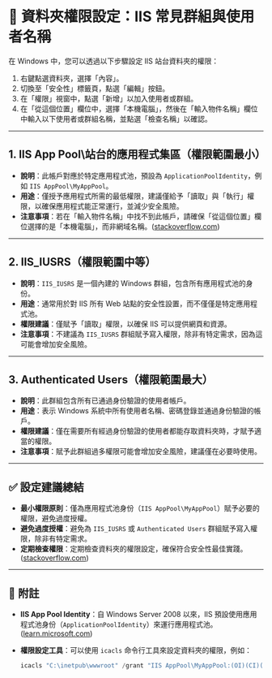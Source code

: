 # 📂 資料夾權限設定：IIS 常見群組與使用者名稱

在 Windows 中，您可以透過以下步驟設定 IIS 站台資料夾的權限：

1. 右鍵點選資料夾，選擇「內容」。
2. 切換至「安全性」標籤頁，點選「編輯」按鈕。
3. 在「權限」視窗中，點選「新增」以加入使用者或群組。
4. 在「從這個位置」欄位中，選擇「本機電腦」，然後在「輸入物件名稱」欄位中輸入以下使用者或群組名稱，並點選「檢查名稱」以確認。

---

## 1. IIS App Pool\站台的應用程式集區（權限範圍最小）

- **說明**：此帳戶對應於特定應用程式池，預設為 `ApplicationPoolIdentity`，例如 `IIS AppPool\MyAppPool`。
- **用途**：僅授予應用程式所需的最低權限，建議僅給予「讀取」與「執行」權限，以確保應用程式能正常運行，並減少安全風險。
- **注意事項**：若在「輸入物件名稱」中找不到此帳戶，請確保「從這個位置」欄位選擇的是「本機電腦」，而非網域名稱。([stackoverflow.com](https://stackoverflow.com/questions/7334216/iis7-permissions-overview-applicationpoolidentity?utm_source=chatgpt.com))

---

## 2. IIS_IUSRS（權限範圍中等）

- **說明**：`IIS_IUSRS` 是一個內建的 Windows 群組，包含所有應用程式池的身份。
- **用途**：通常用於對 IIS 所有 Web 站點的安全性設置，而不僅僅是特定應用程式池。
- **權限建議**：僅賦予「讀取」權限，以確保 IIS 可以提供網頁和資源。
- **注意事項**：不建議為 `IIS_IUSRS` 群組賦予寫入權限，除非有特定需求，因為這可能會增加安全風險。

---

## 3. Authenticated Users（權限範圍最大）

- **說明**：此群組包含所有已通過身份驗證的使用者帳戶。
- **用途**：表示 Windows 系統中所有使用者名稱、密碼登錄並通過身份驗證的帳戶。
- **權限建議**：僅在需要所有經過身份驗證的使用者都能存取資料夾時，才賦予適當的權限。
- **注意事項**：賦予此群組過多權限可能會增加安全風險，建議僅在必要時使用。

---

## ✅ 設定建議總結

- **最小權限原則**：僅為應用程式池身份（`IIS AppPool\MyAppPool`）賦予必要的權限，避免過度授權。
- **避免過度授權**：避免為 `IIS_IUSRS` 或 `Authenticated Users` 群組賦予寫入權限，除非有特定需求。
- **定期檢查權限**：定期檢查資料夾的權限設定，確保符合安全性最佳實踐。([stackoverflow.com](https://stackoverflow.com/questions/7334216/iis7-permissions-overview-applicationpoolidentity?utm_source=chatgpt.com))

---

## 📝 附註

- **IIS App Pool Identity**：自 Windows Server 2008 以來，IIS 預設使用應用程式池身份（`ApplicationPoolIdentity`）來運行應用程式池。([learn.microsoft.com](https://learn.microsoft.com/en-us/iis/manage/configuring-security/application-pool-identities?utm_source=chatgpt.com))
- **權限設定工具**：可以使用 `icacls` 命令行工具來設定資料夾的權限，例如：
  
  ```powershell
  icacls "C:\inetpub\wwwroot" /grant "IIS AppPool\MyAppPool:(OI)(CI)(RX)"
